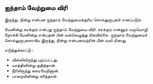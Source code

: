 ## ஐந்தாம் வேற்றுமை விரி

இருந்து, நின்று என்பன ஐந்தாம் வேற்றுமைக்குரிய சொல்லுருபுகள் எனப்படும்.

மேனின்று சுரக்கும் என்பது ஐந்தாம் வேற்றுமை விரி. சுரக்கும் என்னும் வருமொழி நோக்கி மேனின்று என்பதன் பின் வல்லெழுத்து மிகவில்லை.
ஐந்தாம் வேற்றுமைச் சொல்லுருபுகளாகிய இருந்து, நின்று என்பனவற்ரின் பின் வலி மிகாது.

எடுத்துக்காட்டு :
- வில்லிலிருந்து புறப்பட்டது.
- மரத்தினின்று குதித்தான்.
- நீரிலிருந்து கரையேறினான்.
- பாறையினின்று சரிந்தான்.
